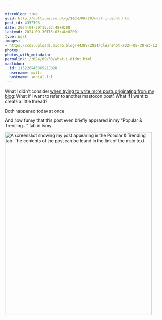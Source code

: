 ```yaml
---

microblog: true
guid: http://matti.micro.blog/2024/09/30/what-i-didnt.html
post_id: 4357393
date: 2024-09-30T15:03:48+0200
lastmod: 2024-09-30T15:03:48+0200
type: post
images:
- https://cdn.uploads.micro.blog/44388/2024/cleanshot-2024-09-30-at-12.06.162x.png
photos:
photos_with_metadata:
permalink: /2024/09/30/what-i-didnt.html
mastodon:
  id: 113226643865218020
  username: matti
  hostname: social.lol
---
```

What I didn't consider [when trying to write more posts originating from my blog](https://blog.martin-haehnel.de/2024/09/29/back-to-posting.html): What if I want to refer to another mastodon post? What if I want to create a little thread?

[Both happened today at once.](https://social.lol/@matti/113225241677540444)

And how funny that this post even briefly appeared in my "Popular & Trending…" tab in Ivory.

<img src="uploads/2024/cleanshot-2024-09-30-at-12.06.162x.png" alt="A screenshot showing my post appearing in the Popular & Trending tab. The contents of the post can be found in the link of the main text." width="484" height="600" />
